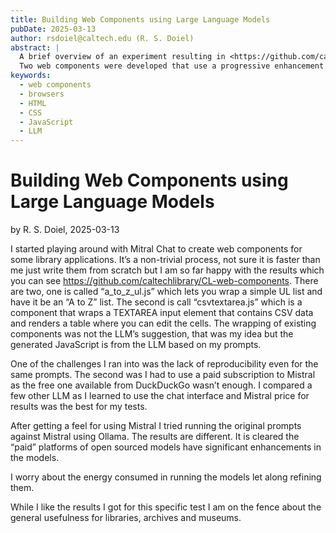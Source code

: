 ```yaml
---
title: Building Web Components using Large Language Models
pubDate: 2025-03-13
author: rsdoiel@caltech.edu (R. S. Doiel)
abstract: |
  A brief overview of an experiment resulting in <https://github.com/caltechlibrary/CL-web-components>.
  Two web components were developed that use a progressive enhancement approach, CSVTextarea and A_to_ZUL.
keywords:
  - web components
  - browsers
  - HTML
  - CSS
  - JavaScript
  - LLM
---
```


# Building Web Components using Large Language Models

by R. S. Doiel, 2025-03-13

I started playing around with Mitral Chat to create web components for some library applications.  It’s a non-trivial process, not sure it is faster than me just write them from scratch but I am so far happy with the results which you can see <https://github.com/caltechlibrary/CL-web-components>.  There are two, one is called “a_to_z_ul.js” which lets you wrap a simple UL list and have it be an “A to Z” list. The second is call “csvtextarea.js” which is a component that wraps a TEXTAREA input element that contains CSV data and renders a table where you can edit the cells.  The wrapping of existing components was not the LLM’s suggestion, that was my idea but the generated JavaScript is from the LLM based on my prompts.

One of the challenges I ran into was the lack of reproducibility even for the same prompts. The second was I had to use a paid subscription to Mistral as the free one available from DuckDuckGo wasn’t enough. I compared a few other LLM as I learned to use the chat interface and Mistral price for results was the best for my tests.

After getting a feel for using Mistral I tried running the original prompts against Mistral using Ollama. The results are different. It is cleared the “paid” platforms of open sourced models have significant enhancements in the models.

I worry about the energy consumed in running the models let along refining them.

While I like the results I got for this specific test I am on the fence about the general usefulness for libraries, archives and museums.
